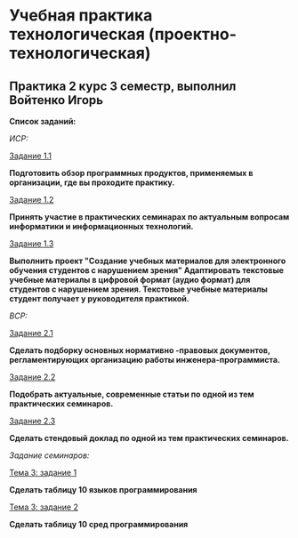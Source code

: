 # Учебная практика технологическая (проектно-технологическая)
## Практика 2 курс 3 семестр, выполнил Войтенко Игорь

**Список заданий:**

*ИСР:*

[Задание 1.1](https://github.com/Igor-voy/3sem-practice/blob/master/%D0%97%D0%B0%D0%B4%D0%B0%D0%BD%D0%B8%D0%B5%201.1.pdf)

**Подготовить  обзор программных продуктов, применяемых в организации, где вы проходите практику.**

[Задание 1.2](https://github.com/Igor-voy/3sem-practice/blob/master/%D0%97%D0%B0%D0%B4%D0%B0%D0%BD%D0%B8%D0%B5%201.2.pdf)

**Принять участие в практических семинарах по актуальным вопросам информатики и информационных технологий.**

[Задание 1.3](https://github.com/Igor-voy/3sem-practice/blob/master/1.3.mp3)

**Выполнить проект "Создание учебных материалов для электронного обучения студентов с нарушением зрения"
Адаптировать текстовые учебные материалы в цифровой формат (аудио формат) для студентов с нарушением зрения.
Текстовые учебные материалы студент получает у руководителя практикой.**

*ВСР:*

[Задание 2.1](https://github.com/Igor-voy/3sem-practice/blob/master/%D0%97%D0%B0%D0%B4%D0%B0%D0%BD%D0%B8%D0%B5%202.1.pdf)

**Сделать подборку основных нормативно -правовых документов, регламентирующих организацию работы инженера-программиста.**

[Задание 2.2](https://github.com/Igor-voy/3sem-practice/blob/master/%D0%97%D0%B0%D0%B4%D0%B0%D0%BD%D0%B8%D0%B5%202.2.pdf)

**Подобрать актуальные, современные статьи по одной из тем практических семинаров.**

[Задание 2.3](https://github.com/Igor-voy/3sem-practice/blob/master/%D0%97%D0%B0%D0%B4%D0%B0%D0%BD%D0%B8%D0%B5%202.3.pdf)

**Сделать стендовый доклад по одной из тем практических семинаров.**

*Задание семинаров:*

[Тема 3: задание 1](https://github.com/Igor-voy/3sem-practice/blob/master/%D0%A1%D0%B5%D0%BC%D0%B8%D0%BD%D0%B0%D1%80%203%20%D0%B7%D0%B0%D0%B4%D0%B0%D0%BD%D0%B8%D0%B5%201.pdf)

**Сделать таблицу 10 языков программирования**

[Тема 3: задание 2](https://github.com/Igor-voy/3sem-practice/blob/master/%D0%A1%D0%B5%D0%BC%D0%B8%D0%BD%D0%B0%D1%80%203%20%D0%B7%D0%B0%D0%B4%D0%B0%D0%BD%D0%B8%D0%B5%202.pdf)

**Сделать таблицу 10 сред программирования**
